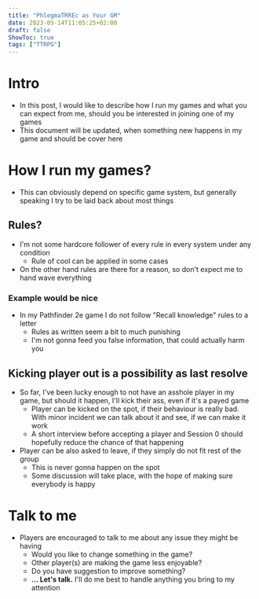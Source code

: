 ```yaml
---
title: "PhlegmaTRREc as Your GM"
date: 2023-05-14T11:05:25+02:00
draft: false
ShowToc: true
tags: ["TTRPG"]
---
```


# Intro

- In this post, I would like to describe how I run my games and what you can expect from me, should you be interested in joining one of my games 
- This document will be updated, when something new happens in my game and should be cover here

# How I run my games?

- This can obviously depend on specific game system, but generally speaking I try to be laid back about most things

## Rules?

- I'm not some hardcore follower of every rule in every system under any condition
  - Rule of cool can be applied in some cases
- On the other hand rules are there for a reason, so don't expect me to hand wave everything

### Example would be nice

- In my Pathfinder 2e game I do not follow "Recall knowledge" rules to a letter
  - Rules as written seem a bit to much punishing
  - I'm not gonna feed you false information, that could actually harm you

## Kicking player out is a possibility as last resolve

- So far, I've been lucky enough to not have an asshole player in my game, but should it happen, I'll kick their ass, even if it's a payed game
  - Player can be kicked on the spot, if their behaviour is really bad. With minor incident we can talk about it and see, if we can make it work
  - A short interview before accepting a player and Session 0 should hopefully reduce the chance of that happening
- Player can be also asked to leave, if they simply do not fit rest of the group
  - This is never gonna happen on the spot
  - Some discussion will take place, with the hope of making sure everybody is happy

# Talk to me

- Players are encouraged to talk to me about any issue they might be having
  - Would you like to change something in the game?
  - Other player(s) are making the game less enjoyable?
  - Do you have suggestion to improve something?
  - **... Let's talk.** I'll do me best to handle anything you bring to my attention
